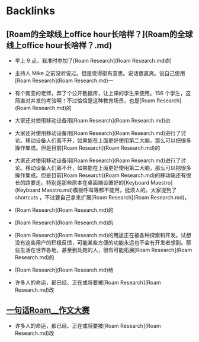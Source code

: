 
# Backlinks
## [Roam的全球线上office hour长啥样？](Roam的全球线上office hour长啥样？.md)
- 早上 9 点，我准时参加了[Roam Research](Roam Research.md)的

- 主持人 Mike 之前没听说过。但是觉得挺有意思。说话很直爽。说自己使用[Roam Research](Roam Research.md)一

- 有个南亚的老师，弄了个公开数据库，让上课的学生来使用。156 个学生，这简直对并发的考验啊！不过恰恰是这种教育场景，也是[Roam Research](Roam Research.md)的

- 大家还对使用移动设备用[Roam Research](Roam Research.md)进

- 大家还对使用移动设备用[Roam Research](Roam Research.md)进行了讨论。移动设备人们离不开，如果能在上面更好使用第二大脑，那么可以把很多操作集成。但是目前[Roam Research](Roam Research.md)的

- 大家还对使用移动设备用[Roam Research](Roam Research.md)进行了讨论。移动设备人们离不开，如果能在上面更好使用第二大脑，那么可以把很多操作集成。但是目前[Roam Research](Roam Research.md)的移动端还有很长的路要走。特别是那些原本在桌面端设置好的[Keyboard Maestro](Keyboard Maestro.md)模板呼叫等都不能用，挺烦人的。大家提到了 shortcuts ，不过要自己拿来扩展[Roam Research](Roam Research.md)，

- [Roam Research](Roam Research.md)的

- [Roam Research](Roam Research.md)的

- [Roam Research](Roam Research.md)的用途正在被各种探索和开发。试想没有这些用户的积极反馈，可能某些方便的功能永远也不会有开发者想到。那些生活在世界各地，甚至到处跑的人，很有可能拓展[Roam Research](Roam Research.md)的

- [Roam Research](Roam Research.md)给

- 许多人的命运，都已经、正在或将要被[Roam Research](Roam Research.md)改

## [一句话Roam__作文大赛](一句话Roam__作文大赛.md)
- 许多人的命运，都已经、正在或将要被[Roam Research](Roam Research.md)改

